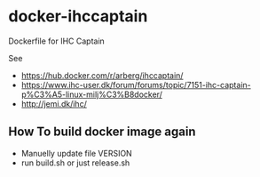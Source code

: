 # docker-ihccaptain
Dockerfile for IHC Captain

See 
* https://hub.docker.com/r/arberg/ihccaptain/
* https://www.ihc-user.dk/forum/forums/topic/7151-ihc-captain-p%C3%A5-linux-milj%C3%B8docker/
* http://jemi.dk/ihc/

## How To build docker image again

* Manuelly update file VERSION
* run build.sh or just release.sh
 